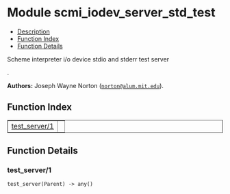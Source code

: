 

# Module scmi_iodev_server_std_test #
* [Description](#description)
* [Function Index](#index)
* [Function Details](#functions)

<p>Scheme interpreter i/o device stdio and stderr test server</p>.

__Authors:__ Joseph Wayne Norton ([`norton@alum.mit.edu`](mailto:norton@alum.mit.edu)).

<a name="index"></a>

## Function Index ##


<table width="100%" border="1" cellspacing="0" cellpadding="2" summary="function index"><tr><td valign="top"><a href="#test_server-1">test_server/1</a></td><td></td></tr></table>


<a name="functions"></a>

## Function Details ##

<a name="test_server-1"></a>

### test_server/1 ###

`test_server(Parent) -> any()`

